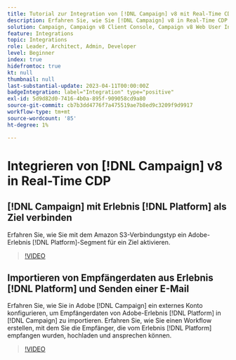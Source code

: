 ```yaml
---
title: Tutorial zur Integration von [!DNL Campaign] v8 mit Real-Time CDP
description: Erfahren Sie, wie Sie [!DNL Campaign] v8 in Real-Time CDP integrieren.
solution: Campaign, Campaign v8 Client Console, Campaign v8 Web User Interface, Real-Time Customer Data Platform
feature: Integrations
topic: Integrations
role: Leader, Architect, Admin, Developer
level: Beginner
index: true
hidefromtoc: true
kt: null
thumbnail: null
last-substantial-update: 2023-04-11T00:00:00Z
badgeIntegration: label="Integration" type="positive"
exl-id: 5d9d82d0-7416-4b0a-895f-909058cd9a80
source-git-commit: cb7b3dd4776f7a475519ae7b8ed9c3209f9d9917
workflow-type: tm+mt
source-wordcount: '85'
ht-degree: 1%

---
```


# Integrieren von [!DNL Campaign] v8 in Real-Time CDP

## [!DNL Campaign] mit Erlebnis [!DNL Platform] als Ziel verbinden

Erfahren Sie, wie Sie mit dem Amazon S3-Verbindungstyp ein Adobe-Erlebnis [!DNL Platform]-Segment für ein Ziel aktivieren.

>[!VIDEO](https://video.tv.adobe.com/v/336902?quality=12&learn=on)

## Importieren von Empfängerdaten aus Erlebnis [!DNL Platform] und Senden einer E-Mail

Erfahren Sie, wie Sie in Adobe [!DNL Campaign] ein externes Konto konfigurieren, um Empfängerdaten von Adobe-Erlebnis [!DNL Platform] in [!DNL Campaign] zu importieren. Erfahren Sie, wie Sie einen Workflow erstellen, mit dem Sie die Empfänger, die vom Erlebnis [!DNL Platform] empfangen wurden, hochladen und ansprechen können.

>[!VIDEO](https://video.tv.adobe.com/v/336641?quality=12&learn=on)
